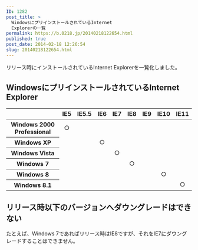 ```yaml
---
ID: 1282
post_title: >
  WindowsにプリインストールされているInternet
  Explorerの一覧
permalink: https://b.0218.jp/20140218122654.html
published: true
post_date: 2014-02-18 12:26:54
slug: 20140218122654.html
---
```

リリース時にインストールされているInternet Explorerを一覧化しました。
<!--more-->

<h2>WindowsにプリインストールされているInternet Explorer</h2>

<table class="table" style="text-align:center">
  <thead>
    <tr>
      <th></th>
      <th>IE5</th>
      <th>IE5.5</th>
      <th>IE6</th>
      <th>IE7</th>
      <th>IE8</th>
      <th>IE9</th>
      <th>IE10</th>
      <th>IE11</th>
   </tr>
 </thead>
  <tbody>
    <tr>
      <th>Windows 2000 Professional</th>
      <td class="info text-center">○</td>
      <td></td>
      <td></td>
      <td></td>
      <td></td>
      <td></td>
      <td></td>
      <td></td>
   </tr>
    <tr>
      <th>Windows XP</th>
      <td></td>
      <td></td>
      <td class="info text-center">○</td>
      <td></td>
      <td></td>
      <td></td>
      <td></td>
      <td></td>
   </tr>
    <tr>
      <th>Windows Vista</th>
      <td></td>
      <td></td>
      <td></td>
      <td class="info text-center">○</td>
      <td></td>
      <td></td>
      <td></td>
      <td></td>
   </tr>
    <tr>
      <th>Windows 7</th>
      <td></td>
      <td></td>
      <td></td>
      <td></td>
      <td class="info text-center">○</td>
      <td></td>
      <td></td>
      <td></td>
   </tr>
    <tr>
      <th>Windows 8</th>
      <td></td>
      <td></td>
      <td></td>
      <td></td>
      <td></td>
      <td></td>
      <td class="info text-center">○</td>
      <td></td>
   </tr>
    <tr>
      <th>Windows 8.1</th>
      <td></td>
      <td></td>
      <td></td>
      <td></td>
      <td></td>
      <td></td>
      <td></td>
      <td class="info text-center">○</td>
   </tr>
 </tbody>
</table>

<h2>リリース時以下のバージョンへダウングレードはできない</h2>

たとえば、Windows 7であればリリース時はIE8ですが、それをIE7にダウングレードすることはできません。